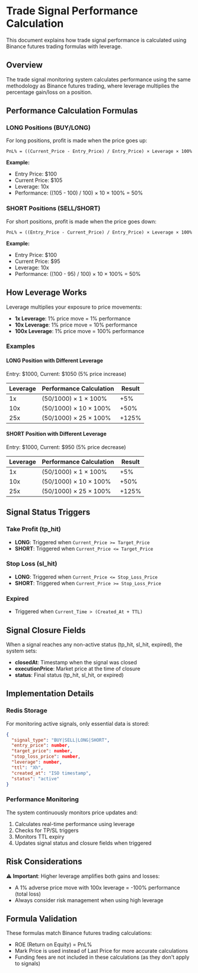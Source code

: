 # Trade Signal Performance Calculation

This document explains how trade signal performance is calculated using Binance futures trading formulas with leverage.

## Overview

The trade signal monitoring system calculates performance using the same methodology as Binance futures trading, where leverage multiplies the percentage gain/loss on a position.

## Performance Calculation Formulas

### LONG Positions (BUY/LONG)

For long positions, profit is made when the price goes up:

```
PnL% = ((Current_Price - Entry_Price) / Entry_Price) × Leverage × 100%
```

**Example:**
- Entry Price: $100
- Current Price: $105
- Leverage: 10x
- Performance: ((105 - 100) / 100) × 10 × 100% = 50%

### SHORT Positions (SELL/SHORT)

For short positions, profit is made when the price goes down:

```
PnL% = ((Entry_Price - Current_Price) / Entry_Price) × Leverage × 100%
```

**Example:**
- Entry Price: $100
- Current Price: $95
- Leverage: 10x
- Performance: ((100 - 95) / 100) × 10 × 100% = 50%

## How Leverage Works

Leverage multiplies your exposure to price movements:

- **1x Leverage**: 1% price move = 1% performance
- **10x Leverage**: 1% price move = 10% performance  
- **100x Leverage**: 1% price move = 100% performance

### Examples

#### LONG Position with Different Leverage

Entry: $1000, Current: $1050 (5% price increase)

| Leverage | Performance Calculation | Result |
|----------|------------------------|--------|
| 1x | (50/1000) × 1 × 100% | +5% |
| 10x | (50/1000) × 10 × 100% | +50% |
| 25x | (50/1000) × 25 × 100% | +125% |

#### SHORT Position with Different Leverage

Entry: $1000, Current: $950 (5% price decrease)

| Leverage | Performance Calculation | Result |
|----------|------------------------|--------|
| 1x | (50/1000) × 1 × 100% | +5% |
| 10x | (50/1000) × 10 × 100% | +50% |
| 25x | (50/1000) × 25 × 100% | +125% |

## Signal Status Triggers

### Take Profit (tp_hit)
- **LONG**: Triggered when `Current_Price >= Target_Price`
- **SHORT**: Triggered when `Current_Price <= Target_Price`

### Stop Loss (sl_hit)
- **LONG**: Triggered when `Current_Price <= Stop_Loss_Price`
- **SHORT**: Triggered when `Current_Price >= Stop_Loss_Price`

### Expired
- Triggered when `Current_Time > (Created_At + TTL)`

## Signal Closure Fields

When a signal reaches any non-active status (tp_hit, sl_hit, expired), the system sets:

- **closedAt**: Timestamp when the signal was closed
- **executionPrice**: Market price at the time of closure
- **status**: Final status (tp_hit, sl_hit, or expired)

## Implementation Details

### Redis Storage
For monitoring active signals, only essential data is stored:
```json
{
  "signal_type": "BUY|SELL|LONG|SHORT",
  "entry_price": number,
  "target_price": number,
  "stop_loss_price": number,
  "leverage": number,
  "ttl": "Xh",
  "created_at": "ISO timestamp",
  "status": "active"
}
```

### Performance Monitoring
The system continuously monitors price updates and:
1. Calculates real-time performance using leverage
2. Checks for TP/SL triggers
3. Monitors TTL expiry
4. Updates signal status and closure fields when triggered

## Risk Considerations

⚠️ **Important**: Higher leverage amplifies both gains and losses:
- A 1% adverse price move with 100x leverage = -100% performance (total loss)
- Always consider risk management when using high leverage

## Formula Validation

These formulas match Binance futures trading calculations:
- ROE (Return on Equity) = PnL%
- Mark Price is used instead of Last Price for more accurate calculations
- Funding fees are not included in these calculations (as they don't apply to signals)